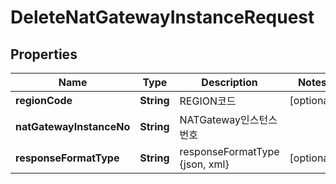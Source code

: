 
# DeleteNatGatewayInstanceRequest

## Properties
Name | Type | Description | Notes
------------ | ------------- | ------------- | -------------
**regionCode** | **String** | REGION코드 |  [optional]
**natGatewayInstanceNo** | **String** | NATGateway인스턴스번호 | 
**responseFormatType** | **String** | responseFormatType {json, xml} |  [optional]



